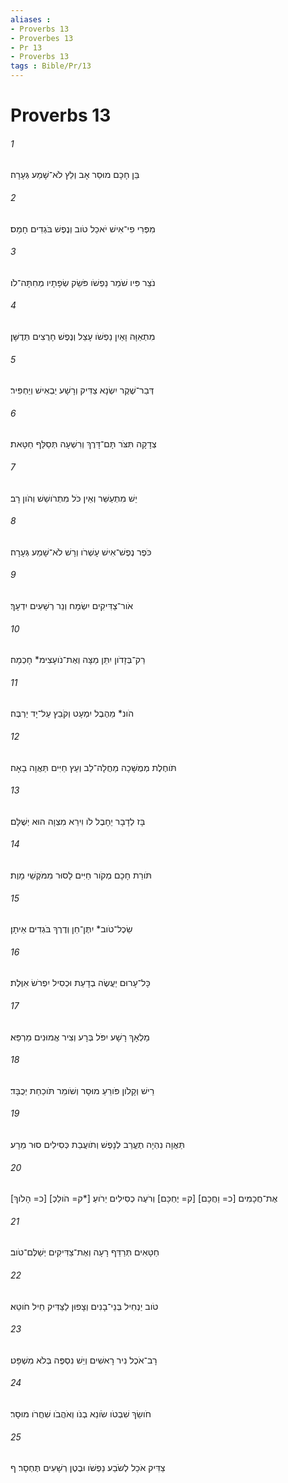 ```yaml
---
aliases : 
- Proverbs 13
- Proverbes 13
- Pr 13
- Proverbs 13
tags : Bible/Pr/13
---
```


# Proverbs 13

###### 1
בֵּן חָכָם מוּסַר אָב וְלֵץ לֹא־שָׁמַע גְּעָרָה׃
###### 2
מִפְּרִי פִי־אִישׁ יֹאכַל טֹוב וְנֶפֶשׁ בֹּגְדִים חָמָס׃
###### 3
נֹצֵר פִּיו שֹׁמֵר נַפְשֹׁו פֹּשֵׂק שְׂפָתָיו מְחִתָּה־לֹו׃
###### 4
מִתְאַוָּה וָאַיִן נַפְשֹׁו עָצֵל וְנֶפֶשׁ חָרֻצִים תְּדֻשָּׁן׃
###### 5
דְּבַר־שֶׁקֶר יִשְׂנָא צַדִּיק וְרָשָׁע יַבְאִישׁ וְיַחְפִּיר׃
###### 6
צְדָקָה תִּצֹּר תָּם־דָּרֶךְ וְרִשְׁעָה תְּסַלֵּף חַטָּאת׃
###### 7
יֵשׁ מִתְעַשֵּׁר וְאֵין כֹּל מִתְרֹושֵׁשׁ וְהֹון רָב׃
###### 8
כֹּפֶר נֶפֶשׁ־אִישׁ עָשְׁרֹו וְרָשׁ לֹא־שָׁמַע גְּעָרָה׃
###### 9
אֹור־צַדִּיקִים יִשְׂמָח וְנֵר רְשָׁעִים יִדְעָךְ׃
###### 10
רַק־בְּזָדֹון יִתֵּן מַצָּה וְאֶת־נֹועָצִימ* חָכְמָה׃
###### 11
הֹונ* מֵהֶבֶל יִמְעָט וְקֹבֵץ עַל־יָד יַרְבֶּה׃
###### 12
תֹּוחֶלֶת מְמֻשָּׁכָה מַחֲלָה־לֵב וְעֵץ חַיִּים תַּאֲוָה בָאָה׃
###### 13
בָּז לְדָבָר יֵחָבֶל לֹו וִירֵא מִצְוָה הוּא יְשֻׁלָּם׃
###### 14
תֹּורַת חָכָם מְקֹור חַיִּים לָסוּר מִמֹּקְשֵׁי מָוֶת׃
###### 15
שֵׂכֶל־טֹוב* יִתֶּן־חֵן וְדֶרֶךְ בֹּגְדִים אֵיתָן׃
###### 16
כָּל־עָרוּם יַעֲשֶׂה בְדָעַת וּכְסִיל יִפְרֹשׂ אִוֶּלֶת׃
###### 17
מַלְאָךְ רָשָׁע יִפֹּל בְּרָע וְצִיר אֱמוּנִים מַרְפֵּא׃
###### 18
רֵישׁ וְקָלֹון פֹּורֵעַ מוּסָר וְשֹׁומֵר תֹּוכַחַת יְכֻבָּד׃
###### 19
תַּאֲוָה נִהְיָה תֶעֱרַב לְנָפֶשׁ וְתֹועֲבַת כְּסִילִים סוּר מֵרָע׃
###### 20
[כ= הָלֹוךְ] [ק= הֹולֵכְ*] אֶת־חֲכָמִים [כ= וַחֲכָם] [ק= יֶחְכָּם] וְרֹעֶה כְסִילִים יֵרֹועַ׃
###### 21
חַטָּאִים תְּרַדֵּף רָעָה וְאֶת־צַדִּיקִים יְשַׁלֶּם־טֹוב׃
###### 22
טֹוב יַנְחִיל בְּנֵי־בָנִים וְצָפוּן לַצַּדִּיק חֵיל חֹוטֵא׃
###### 23
רָב־אֹכֶל נִיר רָאשִׁים וְיֵשׁ נִסְפֶּה בְּלֹא מִשְׁפָּט׃
###### 24
חֹושֵׂךְ שִׁבְטֹו שֹׂונֵא בְנֹו וְאֹהֲבֹו שִׁחֲרֹו מוּסָר׃
###### 25
צַדִּיק אֹכֵל לְשֹׂבַע נַפְשֹׁו וּבֶטֶן רְשָׁעִים תֶּחְסָר׃ ף
